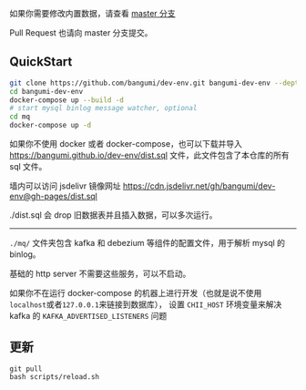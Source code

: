 如果你需要修改内置数据，请查看 [master 分支](https://github.com/bangumi/dev-env/tree/master)

Pull Request 也请向 master 分支提交。

## QuickStart

```bash
git clone https://github.com/bangumi/dev-env.git bangumi-dev-env --depth=1
cd bangumi-dev-env
docker-compose up --build -d
# start mysql binlog message watcher, optional
cd mq
docker-compose up -d
```

如果你不使用 docker 或者 docker-compose，也可以下载并导入 <https://bangumi.github.io/dev-env/dist.sql> 文件，此文件包含了本仓库的所有 sql 文件。

墙内可以访问 jsdelivr 镜像网址 https://cdn.jsdelivr.net/gh/bangumi/dev-env@gh-pages/dist.sql

./dist.sql 会 drop 旧数据表并且插入数据，可以多次运行。

---

`./mq/` 文件夹包含 kafka 和 debezium 等组件的配置文件，用于解析 mysql 的 binlog。

基础的 http server 不需要这些服务，可以不启动。

如果你不在运行 docker-compose 的机器上进行开发（也就是说不使用`localhost`或者`127.0.0.1`来链接到数据库），
设置 `CHII_HOST` 环境变量来解决 kafka 的 `KAFKA_ADVERTISED_LISTENERS` 问题

## 更新

```shell
git pull
bash scripts/reload.sh
```
